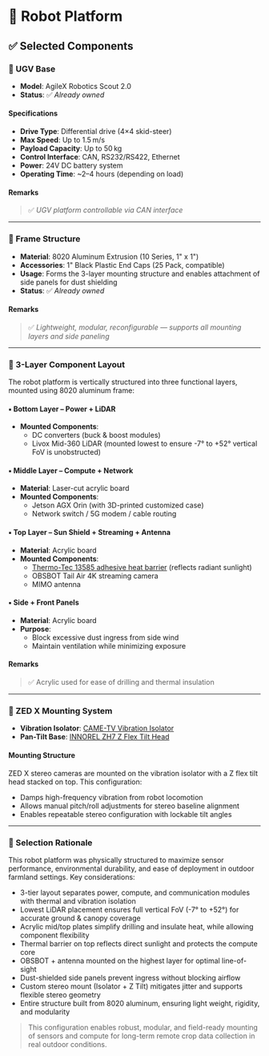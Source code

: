 # 🤖 Robot Platform

## ✅ Selected Components

### 🚜 UGV Base

- **Model**: AgileX Robotics Scout 2.0  
- **Status**: ✅ *Already owned*

#### Specifications
- **Drive Type**: Differential drive (4×4 skid-steer)  
- **Max Speed**: Up to 1.5 m/s  
- **Payload Capacity**: Up to 50 kg  
- **Control Interface**: CAN, RS232/RS422, Ethernet  
- **Power**: 24V DC battery system  
- **Operating Time**: ~2–4 hours (depending on load)  

#### Remarks
> ✅ *UGV platform controllable via CAN interface*

---

### 🧱 Frame Structure

- **Material**: 8020 Aluminum Extrusion (10 Series, 1" x 1")  
- **Accessories**: 1" Black Plastic End Caps (25 Pack, compatible)  
- **Usage**: Forms the 3-layer mounting structure and enables attachment of side panels for dust shielding  
- **Status**: ✅ *Already owned*

#### Remarks
> ✅ *Lightweight, modular, reconfigurable — supports all mounting layers and side paneling*

---

### 🧩 3-Layer Component Layout

The robot platform is vertically structured into three functional layers, mounted using 8020 aluminum frame:

#### ▪️ Bottom Layer – Power + LiDAR
- **Mounted Components**:
    - DC converters (buck & boost modules)
    - Livox Mid-360 LiDAR (mounted lowest to ensure -7° to +52° vertical FoV is unobstructed)

#### ▪️ Middle Layer – Compute + Network
- **Material**: Laser-cut acrylic board
- **Mounted Components**:
    - Jetson AGX Orin (with 3D-printed customized case)
    - Network switch / 5G modem / cable routing

#### ▪️ Top Layer – Sun Shield + Streaming + Antenna
- **Material**: Acrylic board
- **Mounted Components**:
    - [Thermo-Tec 13585 adhesive heat barrier](https://www.amazon.com/dp/B000TXU55S) (reflects radiant sunlight)
    - OBSBOT Tail Air 4K streaming camera
    - MIMO antenna

#### ▪️ Side + Front Panels
- **Material**: Acrylic board
- **Purpose**:
    - Block excessive dust ingress from side wind
    - Maintain ventilation while minimizing exposure

#### Remarks
> ✅ Acrylic used for ease of drilling and thermal insulation

---

### 🎥 ZED X Mounting System

- **Vibration Isolator**: [CAME-TV Vibration Isolator](https://www.amazon.com/dp/B09ZNWQ42Q)
- **Pan-Tilt Base**: [INNOREL ZH7 Z Flex Tilt Head](https://www.amazon.com/dp/B0D9K7PS54/)

#### Mounting Structure
ZED X stereo cameras are mounted on the vibration isolator with a Z flex tilt head stacked on top. This configuration:
- Damps high-frequency vibration from robot locomotion
- Allows manual pitch/roll adjustments for stereo baseline alignment
- Enables repeatable stereo configuration with lockable tilt angles

---

### 📌 Selection Rationale

This robot platform was physically structured to maximize sensor performance, environmental durability, and ease of deployment in outdoor farmland settings. Key considerations:

- 3-tier layout separates power, compute, and communication modules with thermal and vibration isolation
- Lowest LiDAR placement ensures full vertical FoV (-7° to +52°) for accurate ground & canopy coverage
- Acrylic mid/top plates simplify drilling and insulate heat, while allowing component flexibility
- Thermal barrier on top reflects direct sunlight and protects the compute core
- OBSBOT + antenna mounted on the highest layer for optimal line-of-sight
- Dust-shielded side panels prevent ingress without blocking airflow
- Custom stereo mount (Isolator + Z Tilt) mitigates jitter and supports flexible stereo geometry
- Entire structure built from 8020 aluminum, ensuring light weight, rigidity, and modularity
> This configuration enables robust, modular, and field-ready mounting of sensors and compute for long-term remote crop data collection in real outdoor conditions.